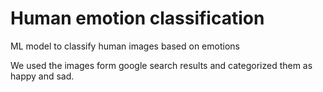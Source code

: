 # Human emotion classification
ML model to classify human images based on emotions

We used the images form google search results and categorized them as happy and sad.

